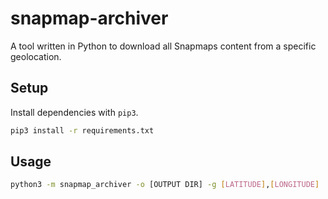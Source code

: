 # snapmap-archiver

A tool written in Python to download all Snapmaps content from a specific geolocation.

## Setup

Install dependencies with `pip3`.

```sh
pip3 install -r requirements.txt
```

## Usage

```sh
python3 -m snapmap_archiver -o [OUTPUT DIR] -g [LATITUDE],[LONGITUDE]
```
